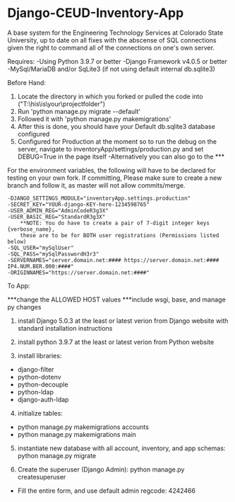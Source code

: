 # Django-CEUD-Inventory-App
A base system for the Engineering Technology Services at Colorado State University, up to date on all fixes with the abscense of SQL connections given the right to command all of the connections on one's own server.

Requires:
    -Using Python 3.9.7 or better
    -Django Framework v4.0.5 or better
    -MySql/MariaDB and/or SqLite3 (if not using default internal db.sqlite3)

Before Hand:
1. Locate the directory in which you forked or pulled the code into ("T:\\his\is\your\projectfolder")
2. Run 'python manage.py migrate --default'
3. Followed it with 'python manage.py makemigrations'
4. After this is done, you should have your Default db.sqlite3 database configured
5. Configured for Production at the moment so to run the debug on the server, navigate to inventoryApp/settings/production.py and set DEBUG=True in the page itself
    -Alternatively you can also go to the ***

For the environment variables, the following will have to be declared for testing on your own fork.
If committing, Please make sure to create a new branch and follow it, as master will not allow commits/merge.

    -DJANGO_SETTINGS_MODULE="inventoryApp.settings.production"
    -SECRET_KEY="YOUR-django-KEY-here-1234598765"
    -USER_ADMIN_REG="AdminCodeR3g3X"
    -USER_BASIC_REG="StandardR3g3X"
        **NOTE: You do have to create a pair of 7-digit integer keys {verbose_name},
        these are to be for BOTH user registrations (Permissions listed below)
    -SQL_USER="mySqlUser"
    -SQL_PASS="mySqlPasswordH3r3"
    -SERVERNAMES="server.domain.net:#### https://server.domain.net:#### IP4.NUM.BER.000:####"
    -ORIGINNAMES="https://server.domain.net:####"

To App:


***change the ALLOWED HOST values
***include wsgi, base, and manage py changes

1. install Django 5.0.3 at the least or latest verion from Django website with standard installation instructions

2. install python 3.9.7 at the least or latest verion from Python website

3. install libraries:
* django-filter
* python-dotenv
* python-decouple
* python-ldap
* django-auth-ldap

4. initialize tables: 
* python manage.py makemigrations accounts
* python manage.py makemigrations main

5. instantiate new database with all account, inventory, and app schemas: python manage.py migrate

6. Create the superuser (Django Admin): python manage.py createsuperuser
* Fill the entire form, and use default admin regcode: 4242466
